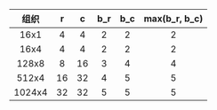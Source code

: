   组织   |  r  |  c  |  b_r  |  b_c  |  max(b_r, b_c)  
:-------:|:----:|:----:|:------:|:--------:|:----------:
16x1 | 4 | 4 | 2 | 2 | 2
16x4 | 4 | 4 | 2 | 2 | 2
128x8 | 8 | 16 | 3 | 4 | 4
512x4 | 16 | 32 | 4 | 5 | 5
1024x4 | 32 | 32 | 5 | 5 | 5